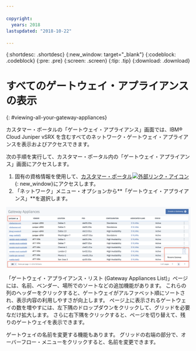```yaml
---

copyright:
  years: 2018
lastupdated: "2018-10-22"

---
```


{:shortdesc: .shortdesc}
{:new_window: target="_blank"}
{:codeblock: .codeblock}
{:pre: .pre}
{:screen: .screen}
{:tip: .tip}
{:download: .download}

# すべてのゲートウェイ・アプライアンスの表示
{: #viewing-all-your-gateway-appliances}

カスタマー・ポータルの「ゲートウェイ・アプライアンス」画面では、IBM® Cloud Juniper vSRX を含むすべてのネットワーク・ゲートウェイ・アプライアンスを表示およびアクセスできます。  

次の手順を実行して、カスタマー・ポータル内の「ゲートウェイ・アプライアンス」画面にアクセスします。

1. 固有の資格情報を使用して、[カスタマー・ポータル![外部リンク・アイコン](../../icons/launch-glyph.svg "外部リンク・アイコン")](https://control.softlayer.com/){: new_window}にアクセスします。
2. 「ネットワーク」メニュー・オプションから**「ゲートウェイ・アプライアンス」**を選択します。

<img src="images/gateway-apps.png" alt="図面" style="width: 700px;"/>
  
「ゲートウェイ・アプライアンス・リスト (Gateway Appliances List)」ページには、名前、ベンダー、場所でのソートなどの追加機能があります。 これらの列のヘッダーをクリックすると、ゲートウェイがアルファベット順にソートされ、表示内容の利用しやすさが向上します。 ページ上に表示されるゲートウェイの数を増やすには、左下隅のドロップダウンをクリックして、グリッドを必要なだけ拡大します。 さらに右下隅をクリックすると、ページを切り替えて、残りのゲートウェイを表示できます。  

ゲートウェイの名前を変更する機能もあります。 グリッドの右端の部分で、オーバーフロー・メニューをクリックすると、名前を変更できます。
